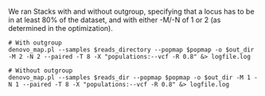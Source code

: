 We ran Stacks with and without outgroup, specifying that a locus has to be in at least 80% of the dataset, and with either -M/-N of 1 or 2 (as determined in the optimization).

```
# With outgroup
denovo_map.pl --samples $reads_directory --popmap $popmap -o $out_dir -M 2 -N 2 --paired -T 8 -X "populations:--vcf -R 0.8" &> logfile.log

# Without outgroup
denovo_map.pl --samples $reads_dir --popmap $popmap -o $out_dir -M 1 -N 1 --paired -T 8 -X "populations:--vcf -R 0.8" &> logfile.log
```
